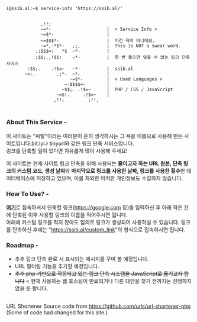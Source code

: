 ```console
i@ssib.al:~$ service-info 'https://ssib.al/'


             ,!!;                  
             ~=*-                     |  < Service Info >
             ~=$*-                    |  
             ~=$$$*-                  |  이건 욕이 아니에요.
             -=*,-*$*-   ,;,          |  This is NOT a swear word.
           .;$$$=:   *$  ~*-          |  
          .;$$;.,!$$:    ~*-          |  한 번 들으면 잊을 수 없는 링크 단축 서비스
        :$$;.    .!$=~   ~*-          |  ssib.al
       ~=:.        .;*-  ~*-          |  
                        ~=$*-         |  < Used Languages >
                      ~-$$$$=-        |  
                     ~$$;. .!$=~      |  PHP / CSS / JavaScript
                   ~=$!.     .!$=~    | 
                  ,!!;         ;!!,  
                               
```
## 
### About This Service -
이 사이트는 "씨발"이라는 여러분이 흔히 생각하시는 그 욕을 이름으로 사용해 만든 사이트입니다.bit.ly나 tinyurl와 같은 링크 단축 서비스입니다.<br>링크를 단축할 일이 있다면 자유롭게 많이 사용해 주세요!

이 사이트는 현재 사이트 링크 단축을 위해 사용되는 **줄이고자 하는 URL 원본, 단축 링크의 커스텀 코드, 생성 날짜**와 **마지막으로 링크를 사용한 날짜, 링크를 사용한 횟수**만 데이터베이스에 저장하고 있으며, 이를 제외한 어떠한 개인정보도 수집하지 않습니다.

### How To Use? -
<a href="https://ssib.al">**여기**</a>로 접속하셔서 단축할 링크(https://google.com 등)를 입력하신 후 아래 작은 칸에 단축된 이후 사용할 링크의 이름을 적어주시면 됩니다.<br>아래에 커스텀 링크를 적지 않아도 임의로 링크가 생성되어 사용하실 수 있습니다. 링크를 단축하신 후에는 "<a href="ssib.al">https://ssib.al/custom_link</a>"의 형식으로 접속하시면 됩니다.

### Roadmap -
* 추후 링크 단축 완료 시 표시되는 메시지를 꾸며 볼 예정입니다.
* URL 필터링 기능을 추가할 예정입니다.
* <del>추후 php 기반으로 작동되고 있는 링크 단축 시스템을 JavaScript로 옮기고자 합니다</del> < 현재 사용하는 웹 호스팅이 만료되거나 다른 대안을 찾기 전까지는 진행하지 않을 듯 합니다.

##
URL Shortener Source code from https://github.com/urls/url-shortener-php (Some of code had changed for this site.)
